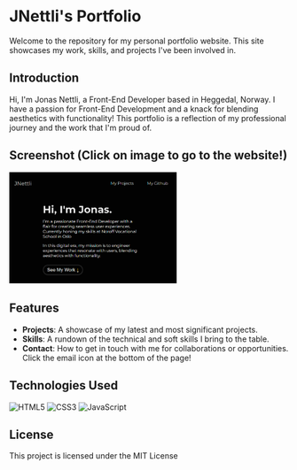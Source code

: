 # JNettli's Portfolio

Welcome to the repository for my personal portfolio website. This site showcases my work, skills, and projects I've been involved in.


## Introduction

Hi, I'm Jonas Nettli, a Front-End Developer based in Heggedal, Norway. I have a passion for Front-End Development and a knack for blending aesthetics with functionality! 
This portfolio is a reflection of my professional journey and the work that I'm proud of.

## Screenshot (Click on image to go to the website!)
<div>
  <a href="https://jnettli.netlify.app" target="_blank">
    <img src="assets/readme/portfolio.png" alt="Portfolio image" width="60%"/>
  </a>
</div>

## Features

- **Projects**: A showcase of my latest and most significant projects. 
- **Skills**: A rundown of the technical and soft skills I bring to the table. 
- **Contact**: How to get in touch with me for collaborations or opportunities. Click the email icon at the bottom of the page!

## Technologies Used

![HTML5](https://img.shields.io/badge/html5-%23E34F26.svg?style=for-the-badge&logo=html5&logoColor=white) ![CSS3](https://img.shields.io/badge/css3-%231572B6.svg?style=for-the-badge&logo=css3&logoColor=white) ![JavaScript](https://img.shields.io/badge/javascript-%23323330.svg?style=for-the-badge&logo=javascript&logoColor=%23F7DF1E)

## License
This project is licensed under the MIT License
